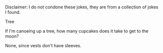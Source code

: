 Disclaimer: I do not condone these jokes, they are from a collection of jokes I found.

Tree

If I'm canoeing up a tree, how many cupcakes does it take to get to the moon? 




None, since vests don't have sleeves.

